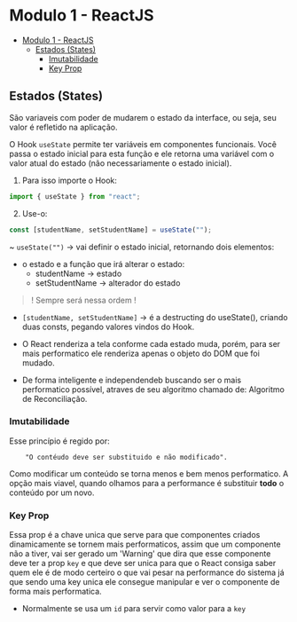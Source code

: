 # Modulo 1 - ReactJS

<!-- TOC -->
* [Modulo 1 - ReactJS](#modulo-1---reactjs)
  * [Estados (States)](#estados-states)
    * [Imutabilidade](#imutabilidade)
    * [Key Prop](#key-prop)
<!-- TOC -->

## Estados (States)

São variaveis com poder de mudarem o estado da interface, ou seja, seu valor é refletido na aplicação.

O Hook `useState` permite ter variáveis em componentes funcionais. Você passa o estado inicial para esta função e ele retorna uma variável com o valor atual do estado (não necessariamente o estado inicial).


1. Para isso importe o Hook:

```js
import { useState } from "react";
```

2. Use-o:

```js
const [studentName, setStudentName] = useState("");
```

~ `useState("")` -> vai definir o estado inicial, retornando dois elementos:

+	o estado e a função que irá alterar o estado:
	- studentName -> estado
	- setStudentName -> alterador do estado

> ! Sempre será nessa ordem !

- `[studentName, setStudentName]` -> é a destructing do useState(), criando duas consts, pegando valores vindos do Hook.

-  O React renderiza a tela conforme cada estado muda, porém, para ser mais performatico ele renderiza apenas o objeto do DOM que foi mudado. 

-  De forma inteligente e independendeb buscando ser o mais performatico possível, atraves de seu algoritmo chamado de: Algoritmo de Reconciliação.


### Imutabilidade

Esse princípio é regido por:

		"O contéudo deve ser substituido e não modificado".

Como modificar um conteúdo se torna menos e bem menos performatico. A opção mais viavel, quando olhamos para a performance é substituir **todo** o conteúdo por um novo.


### Key Prop

Essa prop é a chave unica que serve para que componentes criados dinamicamente se tornem mais performaticos, assim que um componente não a tiver, vai ser gerado um 'Warning' que dira que esse componente deve ter a prop `key` e que deve ser unica para que o React consiga saber quem ele é de modo certeiro o que vai pesar na performance do sistema já que sendo uma key unica ele consegue manipular e ver o componente de forma mais performatica.

- Normalmente se usa um `id` para servir como valor para a `key`

